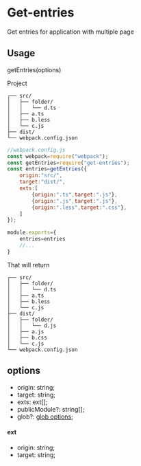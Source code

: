 # Get-entries
Get entries for application with multiple page


## Usage


getEntries(options)


Project
```
┌── src/
│   ├── folder/
│   │   └── d.ts
│   ├── a.ts
│   ├── b.less
│   └── c.js
├── dist/
└── webpack.config.json
```


```javascript
//webpack.config.js
const webpack=require("webpack");
const getEntries=require("get-entries");
const entries=getEntries({
    origin:"src/",
    target:"dist/",
    exts:[
        {origin:".ts",target:".js"},
        {origin:".js",target:".js"},
        {origin:".less",target:".css"},
    ]
});

module.exports={
    entries=entries
    //...
}
```

That will return
```
┌── src/
│   ├── folder/
│   │   └── d.ts
│   ├── a.ts
│   ├── b.less
│   └── c.js
├── dist/
│   ├── folder/
│   │   └── d.js
│   ├── a.js
│   ├── b.css
│   └── c.js
└── webpack.config.json
```

## options
* origin: string;
* target: string;
* exts: ext[];
* publicModule?: string[];
* glob?: [glob options](https://github.com/isaacs/node-glob);


#### ext 
* origin: string;
* target: string;


